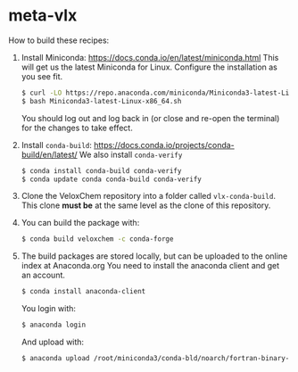 # meta-vlx

How to build these recipes:

1.  Install Miniconda: <https://docs.conda.io/en/latest/miniconda.html>
    This will get us the latest Miniconda for Linux. Configure the
    installation as you see fit.

    ``` bash
    $ curl -LO https://repo.anaconda.com/miniconda/Miniconda3-latest-Linux-x86_64.sh
    $ bash Miniconda3-latest-Linux-x86_64.sh
    ```

    You should log out and log back in (or close and re-open the
    terminal) for the changes to take effect.

2.  Install `conda-build`:
    <https://docs.conda.io/projects/conda-build/en/latest/> We also
    install `conda-verify`

    ``` bash
    $ conda install conda-build conda-verify
    $ conda update conda conda-build conda-verify
    ```
3.  Clone the VeloxChem repository into a folder called `vlx-conda-build`. This
    clone **must be** at the same level as the clone of this repository.

5.  You can build the package with:

    ``` bash
    $ conda build veloxchem -c conda-forge
    ```

6.  The build packages are stored locally, but can be uploaded to the
    online index at Anaconda.org You need to install the anaconda client
    and get an account.

    ``` bash
    $ conda install anaconda-client
    ```

    You login with:

    ``` bash
    $ anaconda login
    ```

    And upload with:

    ``` bash
    $ anaconda upload /root/miniconda3/conda-bld/noarch/fortran-binary-1.0.6-py_0.tar.bz2
    ```
